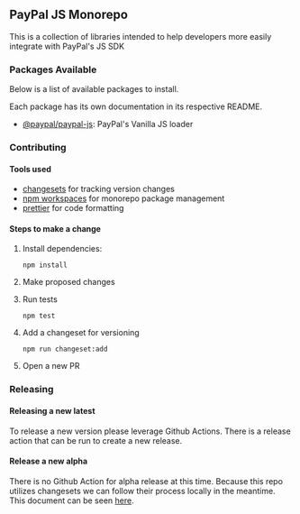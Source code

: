## PayPal JS Monorepo

This is a collection of libraries intended to help developers more easily integrate with PayPal's JS SDK

### Packages Available

Below is a list of available packages to install.

Each package has its own documentation in its respective README.

-   [@paypal/paypal-js](./packages/paypal-js/README.md): PayPal's Vanilla JS loader

### Contributing

#### Tools used

-   [changesets](https://github.com/changesets/changesets) for tracking version changes
-   [npm workspaces](https://docs.npmjs.com/cli/v7/using-npm/workspaces/) for monorepo package management
-   [prettier](https://prettier.io) for code formatting

#### Steps to make a change

1. Install dependencies:

    ```
    npm install
    ```

2. Make proposed changes
3. Run tests

    ```
    npm test
    ```

4. Add a changeset for versioning

    ```
    npm run changeset:add
    ```

5. Open a new PR

### Releasing

#### Releasing a new latest

To release a new version please leverage Github Actions. There is a release action that can be run to create a new release.

#### Release a new alpha

There is no Github Action for alpha release at this time. Because this repo utilizes changesets we can follow their process locally in the meantime. This document can be seen [here](https://github.com/changesets/changesets/blob/main/docs/prereleases.md).
